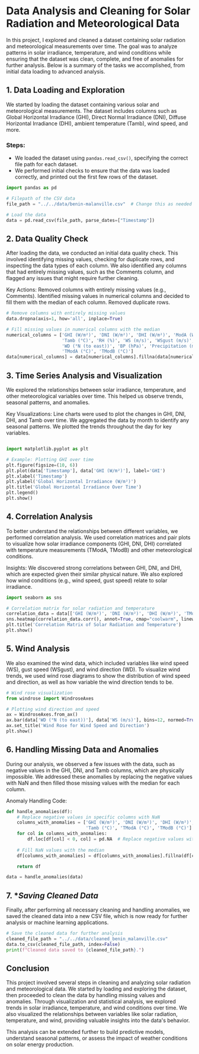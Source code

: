 # Data Analysis and Cleaning for Solar Radiation and Meteorological Data

In this project, I explored and cleaned a dataset containing solar radiation and meteorological measurements over time. The goal was to analyze patterns in solar irradiance, temperature, and wind conditions while ensuring that the dataset was clean, complete, and free of anomalies for further analysis. Below is a summary of the tasks we accomplished, from initial data loading to advanced analysis.

## 1. **Data Loading and Exploration**

We started by loading the dataset containing various solar and meteorological measurements. The dataset includes columns such as Global Horizontal Irradiance (GHI), Direct Normal Irradiance (DNI), Diffuse Horizontal Irradiance (DHI), ambient temperature (Tamb), wind speed, and more.

### Steps:
- We loaded the dataset using `pandas.read_csv()`, specifying the correct file path for each dataset.
- We performed initial checks to ensure that the data was loaded correctly, and printed out the first few rows of the dataset.

```python
import pandas as pd

# Filepath of the CSV data
file_path = "../../data/benin-malanville.csv"  # Change this as needed

# Load the data
data = pd.read_csv(file_path, parse_dates=["Timestamp"])
```
## 2. **Data Quality Check**
After loading the data, we conducted an initial data quality check. This involved identifying missing values, checking for duplicate rows, and inspecting the data types of each column. We also identified any columns that had entirely missing values, such as the Comments column, and flagged any issues that might require further cleaning.

Key Actions:
Removed columns with entirely missing values (e.g., Comments).
Identified missing values in numerical columns and decided to fill them with the median of each column.
Removed duplicate rows.
```python
# Remove columns with entirely missing values
data.dropna(axis=1, how='all', inplace=True)

# Fill missing values in numerical columns with the median
numerical_columns = ['GHI (W/m²)', 'DNI (W/m²)', 'DHI (W/m²)', 'ModA (W/m²)', 'ModB (W/m²)', 
                     'Tamb (°C)', 'RH (%)', 'WS (m/s)', 'WSgust (m/s)', 'WSstdev (m/s)', 
                     'WD (°N (to east))', 'BP (hPa)', 'Precipitation (mm/min)', 
                     'TModA (°C)', 'TModB (°C)']
data[numerical_columns] = data[numerical_columns].fillna(data[numerical_columns].median())
```
## 3. **Time Series Analysis and Visualization**
We explored the relationships between solar irradiance, temperature, and other meteorological variables over time. This helped us observe trends, seasonal patterns, and anomalies.

Key Visualizations:
Line charts were used to plot the changes in GHI, DNI, DHI, and Tamb over time.
We aggregated the data by month to identify any seasonal patterns.
We plotted the trends throughout the day for key variables.

```python

import matplotlib.pyplot as plt

# Example: Plotting GHI over time
plt.figure(figsize=(10, 6))
plt.plot(data['Timestamp'], data['GHI (W/m²)'], label='GHI')
plt.xlabel('Timestamp')
plt.ylabel('Global Horizontal Irradiance (W/m²)')
plt.title('Global Horizontal Irradiance Over Time')
plt.legend()
plt.show()
```
## 4. **Correlation Analysis**
To better understand the relationships between different variables, we performed correlation analysis. We used correlation matrices and pair plots to visualize how solar irradiance components (GHI, DNI, DHI) correlated with temperature measurements (TModA, TModB) and other meteorological conditions.

Insights:
We discovered strong correlations between GHI, DNI, and DHI, which are expected given their similar physical nature.
We also explored how wind conditions (e.g., wind speed, gust speed) relate to solar irradiance.
```python
import seaborn as sns

# Correlation matrix for solar radiation and temperature
correlation_data = data[['GHI (W/m²)', 'DNI (W/m²)', 'DHI (W/m²)', 'TModA (°C)', 'TModB (°C)']]
sns.heatmap(correlation_data.corr(), annot=True, cmap="coolwarm", linewidths=0.5)
plt.title('Correlation Matrix of Solar Radiation and Temperature')
plt.show()
```
## 5. **Wind Analysis**
We also examined the wind data, which included variables like wind speed (WS), gust speed (WSgust), and wind direction (WD). To visualize wind trends, we used wind rose diagrams to show the distribution of wind speed and direction, as well as how variable the wind direction tends to be.

```python
# Wind rose visualization
from windrose import WindroseAxes

# Plotting wind direction and speed
ax = WindroseAxes.from_ax()
ax.bar(data['WD (°N (to east))'], data['WS (m/s)'], bins=12, normed=True, opening=0.8, edgecolor='white')
ax.set_title('Wind Rose for Wind Speed and Direction')
plt.show()
```
## 6. **Handling Missing Data and Anomalies**
During our analysis, we observed a few issues with the data, such as negative values in the GHI, DNI, and Tamb columns, which are physically impossible. We addressed these anomalies by replacing the negative values with NaN and then filled those missing values with the median for each column.

Anomaly Handling Code:
```python
def handle_anomalies(df):
    # Replace negative values in specific columns with NaN
    columns_with_anomalies = ['GHI (W/m²)', 'DNI (W/m²)', 'DHI (W/m²)', 'ModA (W/m²)', 'ModB (W/m²)', 
                              'Tamb (°C)', 'TModA (°C)', 'TModB (°C)']
    for col in columns_with_anomalies:
        df.loc[df[col] < 0, col] = pd.NA  # Replace negative values with NaN
    
    # Fill NaN values with the median
    df[columns_with_anomalies] = df[columns_with_anomalies].fillna(df[columns_with_anomalies].median())

    return df

data = handle_anomalies(data)
```
## 7. **Saving Cleaned Data*
Finally, after performing all necessary cleaning and handling anomalies, we saved the cleaned data into a new CSV file, which is now ready for further analysis or machine learning applications.

```python
# Save the cleaned data for further analysis
cleaned_file_path = "../../data/cleaned_benin_malanville.csv"
data.to_csv(cleaned_file_path, index=False)
print(f"Cleaned data saved to {cleaned_file_path}.")
```
## **Conclusion**
This project involved several steps in cleaning and analyzing solar radiation and meteorological data. We started by loading and exploring the dataset, then proceeded to clean the data by handling missing values and anomalies. Through visualization and statistical analysis, we explored trends in solar irradiance, temperature, and wind conditions over time. We also visualized the relationships between variables like solar radiation, temperature, and wind, providing valuable insights into the data's behavior.

This analysis can be extended further to build predictive models, understand seasonal patterns, or assess the impact of weather conditions on solar energy production.